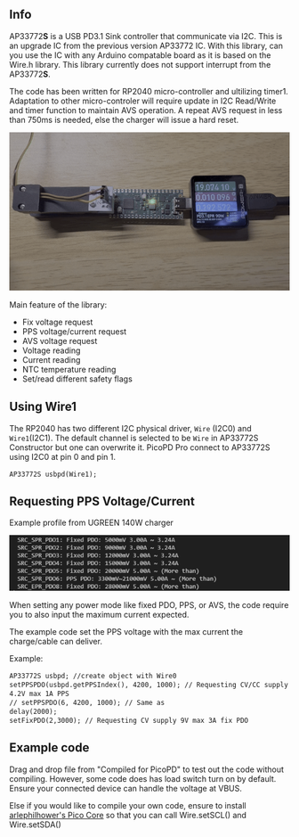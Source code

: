 ## Info
AP33772**S** is a USB PD3.1 Sink controller that communicate via I2C. This is an upgrade IC from the previous version AP33772 IC. With this library, can you use the IC with any Arduino compatable board as it is based on the Wire.h library. This library currently does not support interrupt from the AP33772**S**.

The code has been written for RP2040 micro-controller and ultilizing timer1. Adaptation to other micro-controler will require update in I2C Read/Write and timer function to maintain AVS operation. A repeat AVS request in less than 750ms is needed, else the charger will issue a hard reset.

![AVSprofileChange](Example/AVSprofileChange.gif?raw=true "AVS")

Main feature of the library:
+ Fix voltage request
+ PPS voltage/current request
+ AVS voltage request
+ Voltage reading
+ Current reading
+ NTC temperature reading
+ Set/read different safety flags

## Using Wire1
The RP2040 has two different I2C physical driver, `Wire` (I2C0) and `Wire1`(I2C1). The default channel is selected to be `Wire` in AP33772S Constructor but one can overwrite it. PicoPD Pro connect to AP33772S using I2C0 at pin 0 and pin 1.

```
AP33772S usbpd(Wire1);
```

## Requesting PPS Voltage/Current

Example profile from UGREEN 140W charger

![UGREEN140WProfile](Example/ProfileDisplayUGREEN140W.png?raw=true "Title")

When setting any power mode like fixed PDO, PPS, or AVS, the code require you to also input the maximum current expected.

The example code set the PPS voltage with the max current the charge/cable can deliver.

Example:
```
AP33772S usbpd; //create object with Wire0
setPPSPDO(usbpd.getPPSIndex(), 4200, 1000); // Requesting CV/CC supply 4.2V max 1A PPS
// setPPSPDO(6, 4200, 1000); // Same as
delay(2000);
setFixPDO(2,3000); // Requesting CV supply 9V max 3A fix PDO
```

## Example code
Drag and drop file from "Compiled for PicoPD" to test out the code without compiling. However, some code does has load switch turn on by default. Ensure your connected device can handle the voltage at VBUS.

Else if you would like to compile your own code, ensure to install [arlephilhower's Pico Core](https://github.com/earlephilhower/arduino-pico#installation) so that you can call Wire.setSCL() and Wire.setSDA()


